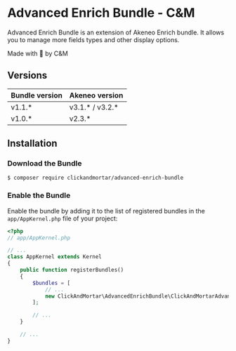 # Advanced Enrich Bundle - C&M

Advanced Enrich Bundle is an extension of Akeneo Enrich bundle. It allows you to manage more fields types and other display options.

Made with :blue_heart: by C&M

## Versions

| **Bundle version**  | **Akeneo version** |
| ------------- | ------------- |
| v1.1.*  | v3.1.* / v3.2.*  |
| v1.0.*  | v2.3.*  |

## Installation

### Download the Bundle

```console
$ composer require clickandmortar/advanced-enrich-bundle
```

### Enable the Bundle

Enable the bundle by adding it to the list of registered bundles
in the `app/AppKernel.php` file of your project:

```php
<?php
// app/AppKernel.php

// ...
class AppKernel extends Kernel
{
    public function registerBundles()
    {
        $bundles = [
            // ...
            new ClickAndMortar\AdvancedEnrichBundle\ClickAndMortarAdvancedEnrichBundle(),
        ];

        // ...
    }

    // ...
}
```